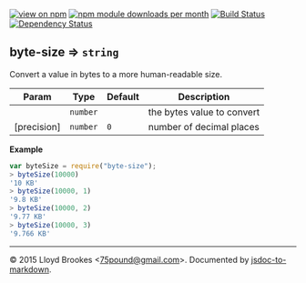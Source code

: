 [![view on npm](http://img.shields.io/npm/v/byte-size.svg)](https://www.npmjs.org/package/byte-size)
[![npm module downloads per month](http://img.shields.io/npm/dm/byte-size.svg)](https://www.npmjs.org/package/byte-size)
[![Build Status](https://travis-ci.org/75lb/byte-size.svg?branch=master)](https://travis-ci.org/75lb/byte-size)
[![Dependency Status](https://david-dm.org/75lb/byte-size.svg)](https://david-dm.org/75lb/byte-size)

<a name="module_byte-size"></a>
## byte-size ⇒ <code>string</code>
Convert a value in bytes to a more human-readable size.


| Param | Type | Default | Description |
| --- | --- | --- | --- |
|  | <code>number</code> |  | the bytes value to convert |
| [precision] | <code>number</code> | <code>0</code> | number of decimal places |

**Example**  
```js
var byteSize = require("byte-size");
> byteSize(10000)
'10 KB'
> byteSize(10000, 1)
'9.8 KB'
> byteSize(10000, 2)
'9.77 KB'
> byteSize(10000, 3)
'9.766 KB'
```

* * *

&copy; 2015 Lloyd Brookes \<75pound@gmail.com\>. Documented by [jsdoc-to-markdown](https://github.com/jsdoc2md/jsdoc-to-markdown).
